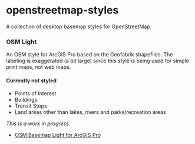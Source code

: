 # openstreetmap-styles
A collection of desktop basemap styles for OpenStreetMap.

### OSM Light
An OSM style for ArcGIS Pro based on the Geofabrik shapefiles. The labeling is exaggerated (a bit large) since this style is being used for simple print maps, not web maps.

#### Currently not styled 
- Points of Interest
- Buildings
- Transit Stops
- Land areas other than lakes, rivers and parks/recreation areas

*This is a work in progress.*

- [OSM Basemap Light for ArcGIS Pro](https://github.com/reyemtm/openstreetmap-styles/blob/main/OSM%20Basemap%20Light.lyrx)

